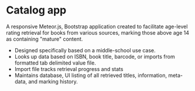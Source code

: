 # Catalog app

A responsive Meteor.js, Bootstrap application created to facilitate age-level rating retrieval for books from various sources, marking those above age 14 as containing "mature" content.

+ Designed specifically based on a middle-school use case.
+ Looks up data based on ISBN, book title, barcode, or imports from formatted tab delimited value file.
+ Import file tracks retrieval progress and stats
+ Maintains database, UI listing of all retrieved titles, information, meta-data, and marking history.
